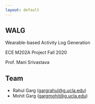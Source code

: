 ```yaml
---
layout: default
---
```


## WALG
Wearable-based Activity Log Generation  

ECE M202A Project Fall 2020

Prof. Mani Srivastava

## Team

* Rahul Garg (gargrahul@g.ucla.edu)
* Mohit Garg (gargmohit@g.ucla.edu)

